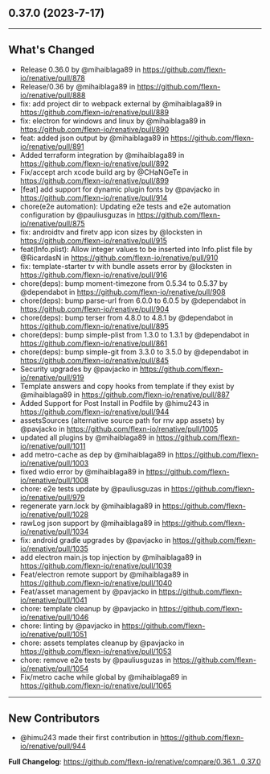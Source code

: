 ## 0.37.0 (2023-7-17)

---
## What's Changed
* Release 0.36.0 by @mihaiblaga89 in https://github.com/flexn-io/renative/pull/878
* Release/0.36 by @mihaiblaga89 in https://github.com/flexn-io/renative/pull/888
* fix: add project dir to webpack external by @mihaiblaga89 in https://github.com/flexn-io/renative/pull/889
* fix: electron for windows and linux by @mihaiblaga89 in https://github.com/flexn-io/renative/pull/890
* feat: added json output by @mihaiblaga89 in https://github.com/flexn-io/renative/pull/891
* Added terraform integration by @mihaiblaga89 in https://github.com/flexn-io/renative/pull/892
* Fix/accept arch xcode build arg by @CHaNGeTe in https://github.com/flexn-io/renative/pull/899
* [feat] add support for dynamic plugin fonts by @pavjacko in https://github.com/flexn-io/renative/pull/914
* chore(e2e automation): Updating e2e tests and e2e automation configuration by @pauliusguzas in https://github.com/flexn-io/renative/pull/875
* fix: androidtv and firetv app icon sizes by @locksten in https://github.com/flexn-io/renative/pull/915
* feat(Info.plist): Allow integer values to be inserted into Info.plist file by @RicardasN in https://github.com/flexn-io/renative/pull/910
* fix: template-starter tv with bundle assets error by @locksten in https://github.com/flexn-io/renative/pull/916
* chore(deps): bump moment-timezone from 0.5.34 to 0.5.37 by @dependabot in https://github.com/flexn-io/renative/pull/908
* chore(deps): bump parse-url from 6.0.0 to 6.0.5 by @dependabot in https://github.com/flexn-io/renative/pull/904
* chore(deps): bump terser from 4.8.0 to 4.8.1 by @dependabot in https://github.com/flexn-io/renative/pull/895
* chore(deps): bump simple-plist from 1.3.0 to 1.3.1 by @dependabot in https://github.com/flexn-io/renative/pull/861
* chore(deps): bump simple-git from 3.3.0 to 3.5.0 by @dependabot in https://github.com/flexn-io/renative/pull/845
* Security upgrades by @pavjacko in https://github.com/flexn-io/renative/pull/919
* Template answers and copy hooks from template if they exist by @mihaiblaga89 in https://github.com/flexn-io/renative/pull/887
* Added Support for Post Install in Podfile by @himu243 in https://github.com/flexn-io/renative/pull/944
* assetsSources (alternative source path for rnv app assets) by @pavjacko in https://github.com/flexn-io/renative/pull/1005
* updated all plugins by @mihaiblaga89 in https://github.com/flexn-io/renative/pull/1011
* add metro-cache as dep by @mihaiblaga89 in https://github.com/flexn-io/renative/pull/1003
* fixed wdio error by @mihaiblaga89 in https://github.com/flexn-io/renative/pull/1008
* chore: e2e tests update by @pauliusguzas in https://github.com/flexn-io/renative/pull/979
* regenerate yarn.lock by @mihaiblaga89 in https://github.com/flexn-io/renative/pull/1028
* rawLog json support by @mihaiblaga89 in https://github.com/flexn-io/renative/pull/1034
* fix: android gradle upgrades by @pavjacko in https://github.com/flexn-io/renative/pull/1035
* add electron main.js top injection by @mihaiblaga89 in https://github.com/flexn-io/renative/pull/1039
* Feat/electron remote support by @mihaiblaga89 in https://github.com/flexn-io/renative/pull/1040
* Feat/asset management by @pavjacko in https://github.com/flexn-io/renative/pull/1041
* chore: template cleanup by @pavjacko in https://github.com/flexn-io/renative/pull/1046
* chore: linting by @pavjacko in https://github.com/flexn-io/renative/pull/1051
* chore: assets templates cleanup by @pavjacko in https://github.com/flexn-io/renative/pull/1053
* chore: remove e2e tests by @pauliusguzas in https://github.com/flexn-io/renative/pull/1054
* Fix/metro cache while global by @mihaiblaga89 in https://github.com/flexn-io/renative/pull/1065

---
## New Contributors
* @himu243 made their first contribution in https://github.com/flexn-io/renative/pull/944

**Full Changelog**: https://github.com/flexn-io/renative/compare/0.36.1...0.37.0
